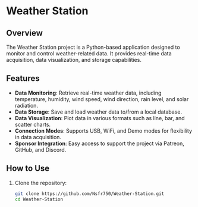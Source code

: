# Weather Station

## Overview
The Weather Station project is a Python-based application designed to monitor and control weather-related data. It provides real-time data acquisition, data visualization, and storage capabilities.

## Features
- **Data Monitoring**: Retrieve real-time weather data, including temperature, humidity, wind speed, wind direction, rain level, and solar radiation.
- **Data Storage**: Save and load weather data to/from a local database.
- **Data Visualization**: Plot data in various formats such as line, bar, and scatter charts.
- **Connection Modes**: Supports USB, WiFi, and Demo modes for flexibility in data acquisition.
- **Sponsor Integration**: Easy access to support the project via Patreon, GitHub, and Discord.

## How to Use
1. Clone the repository:
   ```bash
   git clone https://github.com/Nsfr750/Weather-Station.git
   cd Weather-Station
